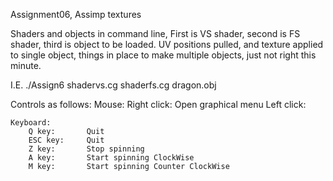 Assignment06, Assimp textures

Shaders and objects in command line, First is VS shader, second is FS shader, third is object to be loaded. UV positions pulled, and texture applied to single object, things in place to make multiple objects, just not right this minute.

I.E.
./Assign6 shadervs.cg shaderfs.cg dragon.obj


Controls as follows:
	Mouse:
		Right click: Open graphical menu
		Left click:  
		
	Keyboard:
		Q key:		 Quit
		ESC key:	 Quit
		Z key:		 Stop spinning
		A key:		 Start spinning ClockWise
		M key:		 Start spinning Counter ClockWise
